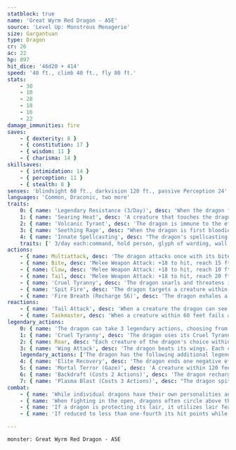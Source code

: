 ```yaml
---
statblock: true
name: 'Great Wyrm Red Dragon - A5E'
source: 'Level Up: Monstrous Menagerie'
size: Gargantuan
type: Dragon
cr: 26
ac: 22
hp: 897
hit_dice: '46d20 + 414'
speed: '40 ft., climb 40 ft., fly 80 ft.'
stats:
    - 30
    - 10
    - 28
    - 18
    - 16
    - 22
damage_immunities: fire
saves:
    - { dexterity: 8 }
    - { constitution: 17 }
    - { wisdom: 11 }
    - { charisma: 14 }
skillsaves:
    - { intimidation: 14 }
    - { perception: 11 }
    - { stealth: 8 }
senses: 'blindsight 60 ft., darkvision 120 ft., passive Perception 24'
languages: 'Common, Draconic, two more'
traits:
    0: { name: 'Legendary Resistance (3/Day)', desc: 'When the dragon fails a saving throw, it can choose to succeed instead. When it does, it sheds some of its scales, which turn to charcoal. If it has no more uses of this ability, its Armor Class is reduced to 20 until it finishes a long rest.' }
    1: { name: 'Searing Heat', desc: 'A creature that touches the dragon or hits it with a melee attack for the first time on a turn takes 14 (4d6) fire damage.' }
    2: { name: 'Volcanic Tyrant', desc: 'The dragon is immune to the effects of poisonous gases caused by volcanic environments. It also ignores difficult terrain caused by lava.' }
    3: { name: 'Seething Rage', desc: "When the dragon is first bloodied, it immediately recharges its breath weapon, if it's not already available. Its inner flame erupts, burning brightly in its eyes and mouth. After taking damage from its Searing Heat ability, a creature with resistance to fire damage loses it, and a creature with immunity to fire damage reduces it to resistance. Either effect lasts until the start of the creature's next turn." }
    4: { name: 'Innate Spellcasting', desc: "The dragon's spellcasting ability is Charisma (save DC 22). It can innately cast the following spells, requiring no material components." }
    traits: [' 3/day each:command, hold person, glyph of warding, wall of fire', ' 1/day each:antimagic field, dominate monster, storm of vengeance']
actions:
    - { name: Multiattack, desc: 'The dragon attacks once with its bite and twice with its claws. In place of its bite attack, it can Spit Fire.' }
    - { name: Bite, desc: 'Melee Weapon Attack: +18 to hit, reach 15 ft., one target. Hit: 32 (4d10 + 10) piercing damage plus 9 (2d8) fire damage.' }
    - { name: Claw, desc: 'Melee Weapon Attack: +18 to hit, reach 10 ft., one target. Hit: 28 (4d8 + 10) slashing damage.' }
    - { name: Tail, desc: 'Melee Weapon Attack: +18 to hit, reach 20 ft., one target. Hit: 23 (3d8 + 10) bludgeoning damage, and the dragon pushes the target 10 feet away.' }
    - { name: 'Cruel Tyranny', desc: 'The dragon snarls and threatens its minions, driving them to immediate action. The dragon chooses one creature it can see and that can hear the dragon. The creature uses its reaction to make one weapon attack with advantage. If the dragon is bloodied, it can use this ability on three minions at once.' }
    - { name: 'Spit Fire', desc: 'The dragon targets a creature within 60 feet, forcing it to make a DC 22 Dexterity saving throw. The creature takes 22 (4d10) fire damage on a failure or half damage on a success. A creature that fails the save also takes 11 (2d10) ongoing fire damage. A creature can use an action to end the ongoing damage.' }
    - { name: 'Fire Breath (Recharge 56)', desc: 'The dragon exhales a blast of fire in a 90-foot cone. Each creature in that area makes a DC 25 Dexterity saving throw, taking 98 (28d6) fire damage on a failed save or half damage on a success. A creature that fails the saving throw also takes 11 (2d10) ongoing fire damage. While affected by this ongoing damage, it is frightened of the dragon. A creature can use an action to end the ongoing damage.' }
reactions:
    - { name: 'Tail Attack', desc: 'When a creature the dragon can see within 10 feet hits the dragon with a melee attack, the dragon makes a tail attack against it.' }
    - { name: Taskmaster, desc: 'When a creature within 60 feet fails an ability check or saving throw, the dragon roars a command to it. The creature can roll a d10 and add it to the result of the roll, possibly turning the failure into a success.' }
legendary_actions:
    0: { name: 'The dragon can take 3 legendary actions, choosing from the options below', desc: "Only one legendary action can be used at a time and only at the end of another creature's turn. It regains spent legendary actions at the start of its turn." }
    1: { name: 'Cruel Tyranny', desc: 'The dragon uses its Cruel Tyranny action.' }
    2: { name: Roar, desc: "Each creature of the dragon's choice within 120 feet that can hear it makes a DC 22 Charisma saving throw. On a failure, it is frightened for 1 minute. A creature repeats the saving throw at the end of its turns, ending the effect on itself on a success. When it succeeds on a saving throw or the effect ends for it, it is immune to Roar for 24 hours." }
    3: { name: 'Wing Attack', desc: 'The dragon beats its wings. Each creature within 15 feet makes a DC 25 Dexterity saving throw. On a failure, it is pushed 10 feet away and knocked prone. The dragon can then fly up to half its fly speed.' }
    legendary_actions: ['The dragon has the following additional legendary actions, which it can use only while bloodied:']
    4: { name: 'Elite Recovery', desc: 'The dragon ends one negative effect currently affecting it. It can do so as long as it has at least 1 hit point, even while unconscious or incapacitated.' }
    5: { name: 'Mortal Terror (Gaze)', desc: 'A creature within 120 feet makes a saving throw against Roar, even if it has already successfully saved within the past 24 hours.' }
    6: { name: 'Backdraft (Costs 2 Actions)', desc: 'The dragon recharges its breath weapon.' }
    7: { name: 'Plasma Blast (Costs 3 Actions)', desc: "The dragon spits a ball of white-hot fire at a creature it can see within 90 feet. The creature is affected as if caught in the dragon's breath weapon, rolling to save as usual." }
combat:
    - { name: 'While individual dragons have their own personalities and tactics, most rely heavily on their breath weapons', desc: 'They use them whenever they can, preferably from maximum distance and while flying above their enemies.' }
    - { name: 'When fighting in the open, dragons often circle above their enemies as they wait for their breath weapons to recharge', desc: "They only close to melee if their enemies deal significant damage with ranged attacks, or if they can savage an enemy cut off from its allies. Once bloodied, dragons become more aggressive, attacking with bite and claws when their breath weapons aren't available." }
    - { name: 'If a dragon is protecting its lair, it utilizes lair features, traps, allies, and architecture such as escape tunnels to keep up a hit-and-run fight, reappearing only when it has a fully-recharged breath weapon', desc: 'If the dragon is forced into melee combat, it uses its bite and claws against a single foe. If it has legendary actions like Roar and Wing Attack, it uses them to disperse its other enemies.' }
    - { name: 'If reduced to less than one-fourth its hit points while fighting in the open, a dragon flies away', desc: 'However, it fights to the death to defend its lair, unless it can regain the upper hand through tricks or bargains.' }

---
```

```statblock
monster: Great Wyrm Red Dragon - A5E
```
